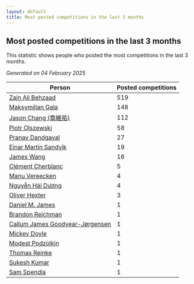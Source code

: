 ```yaml
---
layout: default
title: Most posted competitions in the last 3 months
---
```

## Most posted competitions in the last 3 months
This statistic shows people who posted the most competitions in the last 3 months.

*Generated on 04 February 2025*

| Person | Posted competitions |
| --- | --- |
| [Zain Ali Behzaad](https://www.worldcubeassociation.org/persons/2019BEHZ01) | 519 |
| [Maksymilian Gala](https://www.worldcubeassociation.org/persons/2022GALA01) | 148 |
| [Jason Chang (章維祐)](https://www.worldcubeassociation.org/persons/2023CHAN15) | 112 |
| [Piotr Olszewski](https://www.worldcubeassociation.org/persons/2013OLSZ02) | 58 |
| [Pranav Dandgaval](https://www.worldcubeassociation.org/persons/2017DAND01) | 27 |
| [Einar Martin Sandvik](https://www.worldcubeassociation.org/persons/2018SAND22) | 19 |
| [James Wang](https://www.worldcubeassociation.org/persons/2015WANG87) | 16 |
| [Clément Cherblanc](https://www.worldcubeassociation.org/persons/2014CHER05) | 5 |
| [Manu Vereecken](https://www.worldcubeassociation.org/persons/2010VERE01) | 4 |
| [Nguyễn Hải Dương](https://www.worldcubeassociation.org/persons/2018DUON07) | 4 |
| [Oliver Hexter](https://www.worldcubeassociation.org/persons/2022HEXT01) | 3 |
| [Daniel M. James](https://www.worldcubeassociation.org/persons/2012JAME04) | 1 |
| [Brandon Reichman](https://www.worldcubeassociation.org/persons/2015REIC02) | 1 |
| [Callum James Goodyear-Jørgensen](https://www.worldcubeassociation.org/persons/2012GOOD02) | 1 |
| [Mickey Doyle](https://www.worldcubeassociation.org/persons/2021DOYL02) | 1 |
| [Modest Podzolkin](https://www.worldcubeassociation.org/persons/2017PODZ01) | 1 |
| [Thomas Reinke](https://www.worldcubeassociation.org/persons/2018REIN04) | 1 |
| [Sukesh Kumar](https://www.worldcubeassociation.org/persons/2017KUMA30) | 1 |
| [Sam Spendla](https://www.worldcubeassociation.org/persons/2015SPEN01) | 1 |
